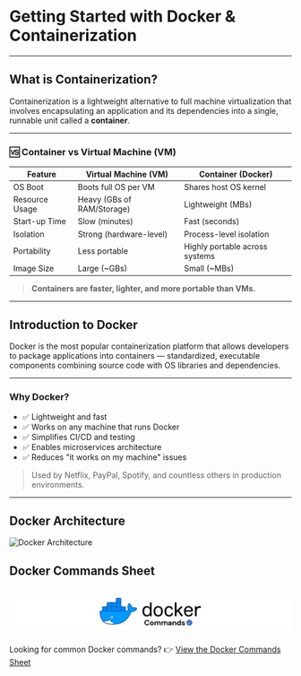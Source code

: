 # Getting Started with Docker & Containerization


---

## What is Containerization?

Containerization is a lightweight alternative to full machine virtualization that involves encapsulating an application and its dependencies into a single, runnable unit called a **container**.

---

### 🆚 Container vs Virtual Machine (VM)

| Feature              | Virtual Machine (VM)           | Container (Docker)               |
|----------------------|--------------------------------|----------------------------------|
| OS Boot              | Boots full OS per VM           | Shares host OS kernel           |
| Resource Usage       | Heavy (GBs of RAM/Storage)     | Lightweight (MBs)               |
| Start-up Time        | Slow (minutes)                 | Fast (seconds)                  |
| Isolation            | Strong (hardware-level)        | Process-level isolation         |
| Portability          | Less portable                  | Highly portable across systems  |
| Image Size           | Large (~GBs)                   | Small (~MBs)                    |

> **Containers are faster, lighter, and more portable than VMs.**

---

## Introduction to Docker

Docker is the most popular containerization platform that allows developers to package applications into containers — standardized, executable components combining source code with OS libraries and dependencies.

---

### Why Docker?

- ✅ Lightweight and fast
- ✅ Works on any machine that runs Docker
- ✅ Simplifies CI/CD and testing
- ✅ Enables microservices architecture
- ✅ Reduces "it works on my machine" issues

> Used by Netflix, PayPal, Spotify, and countless others in production environments.

---

## Docker Architecture

![Docker Architecture](https://www.techsupper.com/wp-content/uploads/2021/08/DockerArch-2-1024x458.png)

## Docker Commands Sheet
[![Docker Commands](../assets/Commands.png)](https://github.com/srikxcipher/Docker-HandsOn/blob/d68c38a1e77bad78c0054ec2a1eb90cc5d36349b/getting-started/commands/docker-commands.md)
---
Looking for common Docker commands? 
👉 [View the Docker Commands Sheet](https://github.com/srikxcipher/Docker-HandsOn/blob/d68c38a1e77bad78c0054ec2a1eb90cc5d36349b/getting-started/commands/docker-commands.md)


